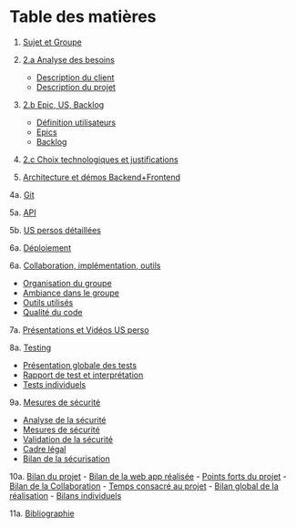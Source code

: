 # Table des matières

1. [Sujet et Groupe](https://github.com/EphecLLN/Dev-Web-2024/wiki/Home)

2. [2.a Analyse des besoins](https://github.com/EphecLLN/Dev-Web-2024/wiki/Analyse-des-besoins)
   - [Description du client](https://github.com/EphecLLN/Dev-Web-2024/wiki/Analyse-des-besoins#Description-du-client)
   - [Description du projet](https://github.com/EphecLLN/Dev-Web-2202423/wiki/Analyse-des-besoins#Description-du-projet)

2. [2.b Epic, US, Backlog](https://github.com/EphecLLN/Dev-Web-2024/wiki/Epic-Us-Backlog)
   - [Définition utilisateurs](https://github.com/EphecLLN/Dev-Web-2024/wiki/Epic-Us-Backlog#utilisateurs)
   - [Epics](https://github.com/EphecLLN/Dev-Web-2024/wiki/Epic-Us-Backlog#Epics)
   - [Backlog](https://github.com/EphecLLN/Dev-Web-2024/wiki/Backlog)

2. [2.c Choix technologiques et justifications](https://github.com/EphecLLN/Dev-Web-2024/wiki/Choix-technologiques)

3. [Architecture et démos Backend+Frontend](https://github.com/EphecLLN/Dev-Web-2024/wiki/Architecture)

4a. [Git](https://github.com/EphecLLN/Dev-Web-2024/wiki/git)

5a. [API](https://github.com/EphecLLN/Dev-Web-2024/wiki/API)

5b. [US persos détaillées](https://github.com/EphecLLN/Dev-Web-2024/wiki/Us-personelles)

6a. [Déploiement](https://github.com/EphecLLN/Dev-Web-2024/wiki/deploiement)

6a. [Collaboration, implémentation, outils](https://github.com/EphecLLN/Dev-Web-2024/wiki/Collaboration-Implémentation-Outils)
   - [Organisation du groupe](https://github.com/EphecLLN/Dev-Web-2024/wiki/Collaboration-Implémentation-Outils#Organisation-du-groupe)
   - [Ambiance dans le groupe](https://github.com/EphecLLN/Dev-Web-2024/wiki/Collaboration-Implémentation-Outils#Ambiance-dans-le-groupe)
   - [Outils utilisés](https://github.com/EphecLLN/Dev-Web-2024/wiki/Collaboration-Implémentation-Outils#Outils-utilisés)
   - [Qualité du code](https://github.com/EphecLLN/Dev-Web-2024/wiki/Collaboration-Implémentation-Outils#Qualité-du-code)

7a. [Présentations et Vidéos US perso](https://github.com/EphecLLN/Dev-Web-2024/wiki/US-personelles-videos)

8a. [Testing](https://github.com/EphecLLN/Dev-Web-2024/wiki/Testing)
   - [Présentation globale des tests](https://github.com/EphecLLN/Dev-Web-2024/wiki/Testing#Présentation-globale-des-tests)
   - [Rapport de test et interprétation](https://github.com/EphecLLN/Dev-Web-2024/wiki/Testing#rapport-et-interpretation-tests)
   - [Tests individuels](https://github.com/EphecLLN/Dev-Web-2024/wiki/Testing#Tests-individuels)

9a. [Mesures de sécurité](https://github.com/EphecLLN/Dev-Web-2024/wiki/Securisation)
   - [Analyse de la sécurité](https://github.com/EphecLLN/Dev-Web-2024/wiki/Securisation#Securisation)
   - [Mesures de sécurité](https://github.com/EphecLLN/Dev-Web-2024/wiki/Securisation#Securisation)
   - [Validation de la sécurité](https://github.com/EphecLLN/Dev-Web-2024/wiki/Securisation#Validation-de-la-sécurité)
   - [Cadre légal](https://github.com/EphecLLN/Dev-Web-2024/wiki/Securisation#Cadre-légal)
   - [Bilan de la sécurisation](https://github.com/EphecLLN/Dev-Web-2024/wiki/Securisation#Bilan-de-la-sécurisation)

10a. [Bilan du projet](https://github.com/EphecLLN/Dev-Web-2024/wiki/Bilan-du-projet)
    - [Bilan de la web app réalisée](https://github.com/EphecLLN/Dev-Web-2024/wiki/Bilan-du-projet#Bilan-de-la-web-app-réalisée)
    - [Points forts du projet](https://github.com/EphecLLN/Dev-Web-2024/wiki/Bilan-du-projet#Points-forts-du-projet)
    - [Bilan de la Collaboration](https://github.com/EphecLLN/Dev-Web-2024/wiki/Bilan-du-projet#Bilan-de-la-Collaboration)
    - [Temps consacré au projet](https://github.com/EphecLLN/Dev-Web-2024/wiki/Bilan-du-projet#Temps-consacré-au-projet)
    - [Bilan global de la réalisation](https://github.com/EphecLLN/Dev-Web-2024/wiki/Bilan-du-projet#Bilan-global-de-la-réalisation)
    - [Bilans individuels](https://github.com/EphecLLN/Dev-Web-2024/wiki/Bilan-du-projet#Bilans-individuels)

11a. [Bibliographie](https://github.com/EphecLLN/Dev-Web-2024/wiki/Bibliographie)
